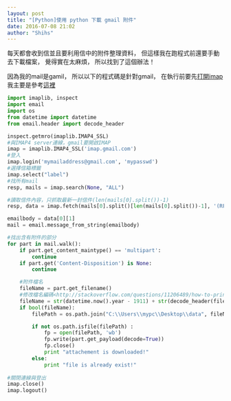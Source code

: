 ```yaml
---
layout: post
title: "[Python]使用 python 下載 gmail 附件"
date: 2016-07-08 21:02
author: "Shihs"
---
```


每天都會收到信並且要利用信中的附件整理資料，
但這樣我在跑程式前還要手動去下載檔案，
覺得實在太麻煩，
所以找到了這個辦法！

因為我的mail是gamil，
所以以下的程式碼是針對gmail，
在執行前要先[打開imap](http://mobileai.net/2011/03/19/教您如何開啟-gmail-的-imap-功能/)
我主要是參考[這裡](https://gist.github.com/jasonrdsouza/1674794)


```python
import imaplib, inspect
import email
import os
from datetime import datetime
from email.header import decode_header

inspect.getmro(imaplib.IMAP4_SSL)
#與IMAP4 server連線，gmail要開啟IMAP
imap = imaplib.IMAP4_SSL('imap.gmail.com') 
#登入
imap.login('mymailaddress@gmail.com', 'mypasswd')
#選擇信箱標籤
imap.select("label")
#找所有mail
resp, mails = imap.search(None, "ALL")

#讀取信件內容，只抓取最新一封信件(len(mails[0].split())-1)
resp, data = imap.fetch(mails[0].split()[len(mails[0].split())-1], '(RFC822)')

emailbody = data[0][1]
mail = email.message_from_string(emailbody)

#找出含有附件的部分
for part in mail.walk():
	if part.get_content_maintype() == 'multipart':
		continue
	if part.get('Content-Disposition') is None:
		continue

	#附件檔名
	fileName = part.get_filename()  
	#修改檔名編碼<http://stackoverflow.com/questions/11206489/how-to-print-next-year-from-current-year-in-python>
	fileName = str(datetime.now().year - 1911) + str(decode_header(fileName)[0][0]).decode(decode_header(fileName)[0][1])
	if bool(fileName):
		filePath = os.path.join("C:\\Users\\mypc\\Desktop\\data", fileName)

		if not os.path.isfile(filePath) :
			fp = open(filePath, 'wb')
			fp.write(part.get_payload(decode=True))
			fp.close()
			print "attachement is downloaded!"
		else:
			print "file is already exist!"
			
#關閉連線與登出
imap.close()
imap.logout()


```